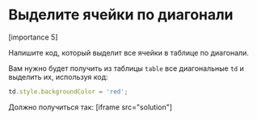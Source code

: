 # Выделите ячейки по диагонали

[importance 5]

Напишите код, который выделит все ячейки в таблице по диагонали.

Вам нужно будет получить из таблицы `table` все диагональные `td` и выделить их, используя код:

```js
td.style.backgroundColor = 'red';
```

Должно получиться так:
[iframe src="solution"]


